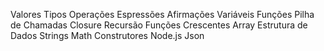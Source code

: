 Valores
Tipos
Operações
Espressões
Afirmações
Variáveis
Funções
Pilha de Chamadas
Closure
Recursão
Funções Crescentes
Array
Estrutura de Dados
Strings
Math
Construtores
Node.js
Json